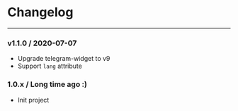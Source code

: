 # Changelog

---

### v1.1.0 / 2020-07-07
- Upgrade telegram-widget to v9
- Support `lang` attribute

### 1.0.x / Long time ago :)
- Init project

